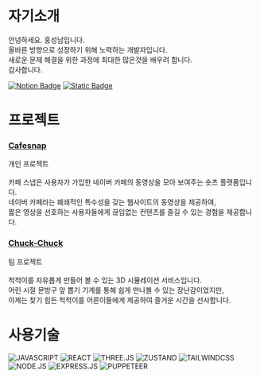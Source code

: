 # 자기소개

안녕하세요. 홍성남입니다.  
올바른 방향으로 성장하기 위해 노력하는 개발자입니다.  
새로운 문제 해결을 위한 과정에 최대한 많은것을 배우려 합니다.  
감사합니다.

[![Notion Badge](https://img.shields.io/badge/Notion-FFC733?style=for-the-badge&logo=Notion&logoColor=black&link=https://zzinlee.notion.site/zzinLee-a2ea10dea2524c739b322993f56cde7d?pvs=4)](https://rumbling-soapwort-532.notion.site/193c136f865180bc908ed8a8e4f5064b?pvs=4)
[![Static Badge](https://img.shields.io/badge/Gmail-green?style=for-the-badge&logo=gmail&logoColor=%23EA4335)](mailto:hongdev26@gmail.com)

# 프로젝트

### [Cafesnap](https://github.com/cafe-snap/cafesnap-client)
개인 프로젝트  
</br>
카페 스냅은 사용자가 가입한 네이버 카페의 동영상을 모아 보여주는 숏츠 플랫폼입니다.  
네이버 카페라는 폐쇄적인 특수성을 갖는 웹사이트의 동영상을 제공하여,  
짧은 영상을 선호하는 사용자들에게 끊임없는 컨텐츠를 즐길 수 있는 경험을 제공합니다.

### [Chuck-Chuck](https://github.com/The-Chuck-Chuck/The-Chuck)
팀 프로젝트  
</br>
척척이를 자유롭게 만들어 볼 수 있는 3D 시뮬레이션 서비스입니다.  
어린 시절 문방구 앞 뽑기 기계를 통해 쉽게 만나볼 수 있는 장난감이었지만,  
이제는 찾기 힘든 척척이를 어른이들에게 제공하여 즐거운 시간을 선사합니다.


# 사용기술

![JAVASCRIPT](https://img.shields.io/badge/javascript-%23323330.svg?style=for-the-badge&logo=javascript&logoColor=%23F7DF1E)
![REACT](https://img.shields.io/badge/react-%2320232a.svg?style=for-the-badge&logo=react&logoColor=%2361DAFB)
![THREE.JS](https://img.shields.io/badge/three.js-%23323330.svg?style=for-the-badge&logo=threedotjs&logoColor=white)
![ZUSTAND](https://img.shields.io/badge/zustand-54283c?style=for-the-badge&logo=zustand&logoColor=black)
![TAILWINDCSS](https://img.shields.io/badge/tailwindcss-%2338B2AC.svg?style=for-the-badge&logo=tailwind-css&logoColor=white)  
![NODE.JS](https://img.shields.io/badge/node.js-5FA04E?style=for-the-badge&logo=node.js&logoColor=white)
![EXPRESS.JS](https://img.shields.io/badge/express.js-%23404d59.svg?style=for-the-badge&logo=express&logoColor=%2361DAFB)
![PUPPETEER](https://img.shields.io/badge/puppeteer-%40B5A4.svg?style=for-the-badge&logo=puppeteer&logoColor=white)
